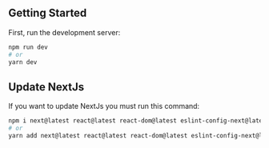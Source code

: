 ## Getting Started

First, run the development server:

```bash
npm run dev
# or
yarn dev
```

## Update NextJs

If you want to update NextJs you must run this command:

```bash
npm i next@latest react@latest react-dom@latest eslint-config-next@latest
# or
yarn add next@latest react@latest react-dom@latest eslint-config-next@latest
```